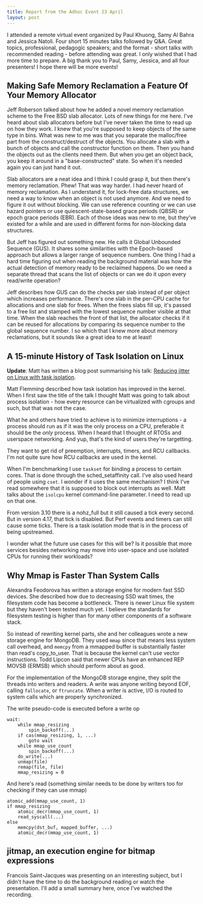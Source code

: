 ```yaml
---
title: Report from the Adhoc Event 23 April
layout: post
---
```

I attended a remote virtual event organized by Paul Khuong, Samy Al Bahra and
Jessica Natoli. Four short 15 minutes talks followed by Q&A. Great topics,
professional, pedagogic speakers; and the format - short talks with
recommended reading - before attending was great. I only wished that I had more
time to prepare. A big thank you to Paul, Samy, Jessica, and all four
presenters! I hope there will be more events!

## Making Safe Memory Reclamation a Feature Of Your Memory Allocator
Jeff Roberson talked about how he added a novel memory reclamation scheme to
the Free BSD slab allocator. Lots of new things for me here. I've heard about
slab allocators before but I've never taken the time to read up on how they
work. I knew that you're supposed to keep objects of the same type in bins.
What was new to me was that you separate the malloc/free part from the
construct/destruct of the objects. You allocate a slab with a bunch of objects
and call the constructor function on them. Then you hand the objects out as
the clients need them. But when you get an object back, you keep it around in
a "base-constructed" state. So when it's needed again you can just hand it out. 

Slab allocators are a neat idea and I think I could grasp it, but then there's
memory reclamation. Phew! That was way harder. I had never heard of memory
reclamation. As I understand it, for lock-free data structures, we need a way
to know when an object is not used anymore. And we need to figure it out without
blocking. We can use reference counting or we can use hazard pointers or  use
quiescent-state-based grace periods (QBSR) or epoch grace periods (EBR). Each of those ideas
was new to me, but they've existed for a  while and are used in different
forms for non-blocking data structures.

But Jeff has figured out something new. He calls it Global Unbounded Sequence
(GUS). It shares some similarities with the Epoch-based approach but allows a
larger range of sequence numbers. One thing I had a hard time figuring out when
reading the background material was how the actual detection of memory ready to
be reclaimed happens. Do we need a separate thread that scans the list of objects
or can we do it upon every read/write operation?

Jeff describes how GUS can do the checks per slab instead of per object which
increases performance. There's one slab in the per-CPU cache for allocations and
one slab for frees. When the frees slabs fill up, it's passed to a free list
and stamped with the lowest sequence number visible at that time. When the slab
reaches the front of that list, the allocator checks if it can be reused for
allocations by comparing its sequence number to the global sequence number. I so
which that I knew more about memory reclamations, but it sounds like a great idea
to me at least!

## A 15-minute History of Task Isolation on Linux

**Update**: Matt has written a blog post summarising his talk: [Reducing jitter on
Linux with task isolation](https://www.codeblueprint.co.uk/2020/05/03/reducing-jitter-on-linux-with-task-isolation.html).

Matt Flemming described how task isolation has improved in the kernel. When I
first saw the title of the talk I thought Matt was going to talk about process
isolation - how every resource can be virtualized with cgroups and such, but that
was not the case.

What he and others have tried to achieve is to minimize interruptions - a process
should run as if it was the only process on a CPU, preferable it should be
the *only* process. When I heard that I thought of RTOSs and userspace
networking. And yup, that's the kind of users they're targetting. 

They want to get rid of preemption, interrupts, timers, and RCU callbacks. I'm
not quite sure how RCU callbacks are used in the kernel.

When I'm benchmarking I use `taskset` for binding a process to certain cores.
That is done through the sched_setaffinity call. I've also used heard of people
using `cset`. I wonder if it uses the same mechanism? I think I've read somewhere
that it is supposed to block out interrupts as well. Matt talks about the `isolcpu`
kernel command-line parameter. I need to read up on that one.

From version 3.10 there is a nohz_full but it still caused a tick every second.
But in version 4.17, that tick is disabled. But Perf events and timers can still
cause some ticks. There is a task isolation mode that is in the process of
being upstreamed.

I wonder what the future use cases for this will be? Is it possible that more
services besides networking may move into user-space and use isolated CPUs for
running their workloads?

## Why Mmap is Faster Than System Calls
Alexandra Feodorova has written a storage engine for modern fast SSD devices.
She described how due to decreasing SSD wait times, the filesystem code has
become a bottleneck. There is newer Linux file system but they haven't been
tested much yet. I believe the standards for filesystem testing is higher than
for many other components of a software stack.

So instead of rewriting kernel parts, she and her colleagues wrote a new
storage engine for MongoDB. They used `mmap` since that means less system call
overhead, and `memcpy` from a mmapped buffer is substantially faster than read's
copy_to_user. That is because the kernel can't use vector instructions. Todd
Lipcon said that newer CPUs have an enhanced REP MOVSB (ERMSB) which
should perform about as good.

For the implementation of the MongoDB storage engine, they split the threads
into writers and readers. A write was anyone writing beyond EOF, calling
`fallocate`, or `ftruncate`. When a writer is active, I/O is routed to system calls
which are properly synchronized.

The write pseudo-code is executed before a write op
```
wait:
	while mmap_resizing
		spin_backoff(...)
	if cas(mmap_resizing, 1, ...)
		goto wait
	while mmap_use_count
		spin_backoff(...)
	do_write(...)
	unmap(file)
	remap(file, file)
	mmap_resizing = 0

```	
And here's read (something similar needs to be done by writers too for checking if they can use mmap)
```
atomic_add(mmap_use_count, 1)
if mmap_resizing
	atomic_decr(mmap_use_count, 1)
	read_syscall(...)
else
	memcpy(dst_buf, mapped_buffer, ...)
	atomic_decr(mmap_use_count, 1)

```


## jitmap, an execution engine for bitmap expressions
Francois Saint-Jacques was presenting on an interesting subject, but I didn't have the time to do the
background reading or watch the presentation. I'll add a small summary here, once I've watched the recording.
